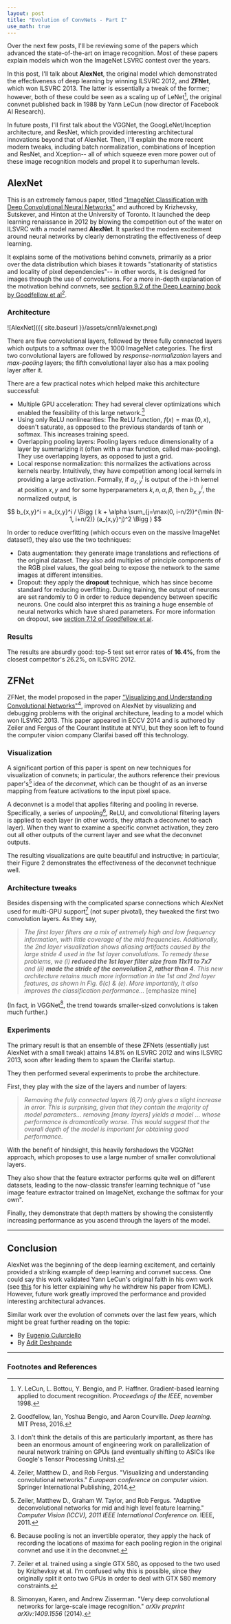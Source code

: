 ```yaml
---
layout: post
title: "Evolution of ConvNets - Part I"
use_math: true
---
```


Over the next few posts, I'll be reviewing some of the papers which advanced the state-of-the-art on image recognition. Most of these papers explain models which won the ImageNet LSVRC contest over the years.

In this post, I'll talk about **AlexNet**, the original model which demonstrated the effectiveness of deep learning by winning ILSVRC 2012, and **ZFNet**, which won ILSVRC 2013. The latter is essentially a tweak of the former; however, both of these could be seen as a scaling up of LeNet[^lenet], the original convnet published back in 1988 by Yann LeCun (now director of Facebook AI Research).

In future posts, I'll first talk about the VGGNet, the GoogLeNet/Inception architecture, and ResNet, which provided interesting architectural innovations beyond that of AlexNet. Then, I'll explain the more recent modern tweaks, including batch normalization, combinations of Inception and ResNet, and Xception-- all of which squeeze even more power out of these image recognition models and propel it to superhuman levels.

## AlexNet

This is an extremely famous paper, titled ["ImageNet Classification with Deep Convolutional Neural Networks"](http://papers.nips.cc/paper/4824-imagenet-classification-with-deep-convolutional-neural-networks) and authored by Krizhevsky, Sutskever, and Hinton at the University of Toronto. It launched the deep learning renaissance in 2012 by blowing the competition out of the water on ILSVRC with a model named **AlexNet**. It sparked the modern excitement around neural networks by clearly demonstrating the effectiveness of deep learning.

It explains some of the motivations behind convnets, primarily as a prior over the data distribution which biases it towards "stationarity of statistics and locality of pixel dependencies"-- in other words, it is designed for images through the use of convolutions. For a more in-depth explanation of the motivation behind convnets, see [section 9.2 of the Deep Learning book by Goodfellow et al](http://www.deeplearningbook.org/contents/convnets.html)[^deeplearningbook].

### Architecture

![AlexNet]({{ site.baseurl }}/assets/cnn1/alexnet.png)

There are five convolutional layers, followed by three fully connected layers which outputs to a softmax over the 1000 ImageNet categories. The first two convolutional layers are followed by _response-normalization_ layers and _max-pooling_ layers; the fifth convolutional layer also has a max pooling layer after it.

There are a few practical notes which helped make this architecture successful:

- Multiple GPU acceleration: They had several clever optimizations which enabled the feasibility of this large network.[^gpu]
- Using only ReLU nonlinearities: The ReLU function, $f(x) = \max(0,x)$, doesn't saturate, as opposed to the previous standards of tanh or softmax. This increases training speed.
- Overlapping pooling layers: Pooling layers reduce dimensionality of a layer by summarizing it (often with a max function, called max-pooling). They use overlapping layers, as opposed to just a grid.
- Local response normalization: this normalizes the activations across kernels nearby. Intuitively, they have competition among local kernels in providing a large activation. Formally, if $a_{x,y}^i$ is output of the $i$-th kernel at position $x,y$ and for some hyperparameters $k,n,\alpha,\beta$, then $b_{x,y}^i$, the normalized output, is

$$ b_{x,y}^i = a_{x,y}^i / \Bigg ( k + \alpha \sum_{j=\max(0, i-n/2)}^{\min (N-1, i+n/2)} (a_{x,y}^j)^2 \Bigg ) $$


In order to reduce overfitting (which occurs even on the massive ImageNet dataset!), they also use the two techniques:

- Data augmentation: they generate image translations and reflections of the original dataset. They also add multiples of principle components of the RGB pixel values, the goal being to expose the network to the same images at different intensities.
- Dropout: they apply the **dropout** technique, which has since become standard for reducing overfitting. During training, the output of neurons are set randomly to 0 in order to reduce dependency between specific neurons. One could also interpret this as training a huge ensemble of neural networks which have shared parameters. For more information on dropout, see [section 7.12 of Goodfellow et al](http://www.deeplearningbook.org/contents/regularization.html).

### Results

The results are absurdly good: top-5 test set error rates of **16.4%**, from the closest competitor's 26.2%, on ILSVRC 2012.

## ZFNet

ZFNet, the model proposed in the paper ["Visualizing and Understanding Convolutional Networks"](https://arxiv.org/pdf/1311.2901.pdf)[^zfnet], improved on AlexNet by visualizing and debugging problems with the original architecture, leading to a model which won ILSVRC 2013. This paper appeared in ECCV 2014 and is authored by Zeiler and Fergus of the Courant Institute at NYU, but they soon left to found the computer vision company Clarifai based off this technology.

### Visualization

A significant portion of this paper is spent on new techniques for visualization of convnets; in particular, the authors reference their previous paper's[^deconvnet] idea of the _deconvnet_, which can be thought of as an inverse mapping from feature activations to the input pixel space.

A deconvnet is a model that applies filtering and pooling in reverse. Specifically, a series of _unpooling_[^unpooling], ReLU, and convolutional filtering layers is applied to each layer (in other words, they attach a deconvnet to each layer). When they want to examine a specific convnet activation, they zero out all other outputs of the current layer and see what the deconvnet outputs.

The resulting visualizations are quite beautiful and instructive; in particular, their Figure 2 demonstrates the effectiveness of the deconvnet technique well.

### Architecture tweaks

Besides dispensing with the complicated sparse connections which AlexNet used for multi-GPU support[^gpus] (not super pivotal), they tweaked the first two convolution layers. As they say,

> _The
> first layer filters are a mix of extremely high and low
> frequency information, with little coverage of the mid
> frequencies. Additionally, the 2nd layer visualization
> shows aliasing artifacts caused by the large stride 4
> used in the 1st layer convolutions. To remedy these
> problems, we (i) **reduced the 1st layer filter size from
> 11x11 to 7x7** and (ii) **made the stride of the convolution
> 2, rather than 4**. This new architecture retains
> much more information in the 1st and 2nd layer features,
> as shown in Fig. 6(c) & (e). More importantly, it
> also improves the classification performance..._ [emphasize mine]

(In fact, in VGGNet[^vggnet], the trend towards smaller-sized convolutions is taken much further.)

### Experiments

The primary result is that an ensemble of these ZFNets (essentially just AlexNet with a small tweak) attains 14.8% on ILSVRC 2012 and wins ILSVRC 2013, soon after leading them to spawn the Clarifai startup.

They then performed several experiments to probe the architecture.

First, they play with the size of the layers and number of layers:

> _Removing the fully connected layers (6,7) only gives a slight increase in error. This is surprising, given that they contain the majority of model parameters...  removing [many layers] yields a model ... whose performance is dramantically worse. This would suggest that the overall depth of the model is important for obtaining good performance._

With the benefit of hindsight, this heavily forshadows the VGGNet approach, which proposes to use a large number of smaller convolutional layers.

They also show that the feature extractor performs quite well on different datasets, leading to the now-classic transfer learning technique of "use image feature extractor trained on ImageNet, exchange the softmax for your own".

Finally, they demonstrate that depth matters by showing the consistently increasing performance as you ascend through the layers of the model.

---

## Conclusion

AlexNet was the beginning of the deep learning excitement, and certainly provided a striking example of deep learning and convnet success. One could say this work validated Yann LeCun's original faith in his own work (see [this](https://docs.google.com/document/d/1TsnVuQg3Ha884KudBS5nhyhLQtmflCVQsOpXMar16jI/edit?usp=sharing) for his letter explaining why he withdrew his paper from ICML). However, future work greatly improved the performance and provided interesting architectural advances.

Similar work over the evolution of convnets over the last few years, which might be great further reading on the topic:

- By [Eugenio Culurciello](https://medium.com/towards-data-science/neural-network-architectures-156e5bad51ba)
- By [Adit Deshpande](https://adeshpande3.github.io/adeshpande3.github.io/The-9-Deep-Learning-Papers-You-Need-To-Know-About.html)

---

### Footnotes and References

[^lenet]: Y. LeCun, L. Bottou, Y. Bengio, and P. Haffner. Gradient-based learning applied to document recognition. _Proceedings of the IEEE_, november 1998.

[^alexnet]: Krizhevsky, Alex, Ilya Sutskever, and Geoffrey E. Hinton. "Imagenet classification with deep convolutional neural networks." Advances in neural information processing systems. 2012.

[^deeplearningbook]: Goodfellow, Ian, Yoshua Bengio, and Aaron Courville. _Deep learning._ MIT Press, 2016.

[^gpu]: I don't think the details of this are particularly important, as there has been an enormous amount of engineering work on parallelization of neural network training on GPUs (and eventually shifting to ASICs like Google's Tensor Processing Units).

[^zfnet]: Zeiler, Matthew D., and Rob Fergus. "Visualizing and understanding convolutional networks." _European conference on computer vision._ Springer International Publishing, 2014.

[^deconvnet]: Zeiler, Matthew D., Graham W. Taylor, and Rob Fergus. "Adaptive deconvolutional networks for mid and high level feature learning." _Computer Vision (ICCV), 2011 IEEE International Conference on._ IEEE, 2011.

[^unpooling]: Because pooling is not an invertible operator, they apply the hack of recording the locations of maxima for each pooling region in the original convnet and use it in the deconvnet.

[^gpus]: Zeiler et al. trained using a single GTX 580, as opposed to the two used by Krizhevksy et al. I'm confused why this is possible, since they originally split it onto two GPUs in order to deal with GTX 580 memory constraints.

[^vggnet]: Simonyan, Karen, and Andrew Zisserman. "Very deep convolutional networks for large-scale image recognition." _arXiv preprint arXiv:1409.1556_ (2014).

